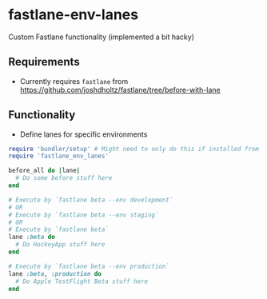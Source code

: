 # fastlane-env-lanes
Custom Fastlane functionality (implemented a bit hacky)

## Requirements
- Currently requires `fastlane` from https://github.com/joshdholtz/fastlane/tree/before-with-lane

## Functionality
- Define lanes for specific environments

```ruby
require 'bundler/setup' # Might need to only do this if installed from git directly
require 'fastlane_env_lanes'

before_all do |lane|
  # Do some before stuff here
end

# Execute by `fastlane beta --env development`
# OR
# Execute by `fastlane beta --env staging`
# OR
# Execute by `fastlane beta`
lane :beta do
  # Do HockeyApp stuff here
end

# Execute by `fastlane beta --env production`
lane :beta, :production do
  # Do Apple TestFlight Beta stuff here
end
```
